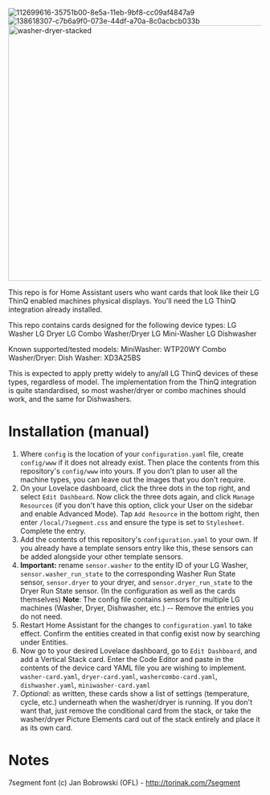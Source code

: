 ![112699616-35751b00-8e5a-11eb-9bf8-cc09af4847a9](https://user-images.githubusercontent.com/2007088/219449339-a4ee4d38-c8d2-45b9-96c0-0c4ad1325cb0.PNG)
![138618307-c7b6a9f0-073e-44df-a70a-8c0acbcb033b](https://user-images.githubusercontent.com/2007088/219449465-211f7ba4-1b8d-4262-8b84-d91e2aa4fd36.png)
<img width="508" alt="washer-dryer-stacked" src="https://github.com/sfgabe/lg-washer-dryer-card/assets/36393392/5393c434-eed1-455e-91ff-efb5987e18d1">

This repo is for Home Assistant users who want cards that look like their LG ThinQ enabled machines physical displays. You'll need the LG ThinQ integration already installed.

This repo contains cards designed for the following device types:
LG Washer
LG Dryer
LG Combo Washer/Dryer
LG Mini-Washer
LG Dishwasher

Known supported/tested models:
MiniWasher: WTP20WY
Combo Washer/Dryer: 
Dish Washer: XD3A25BS

This is expected to apply pretty widely to any/all LG ThinQ devices of these types, regardless of model. The implementation from the ThinQ integration is quite standardised, so most washer/dryer or combo machines should work, and the same for Dishwashers. 

# Installation (manual)
1. Where `config` is the location of your `configuration.yaml` file, create `config/www` if it does not already exist. Then place the contents from this repository's `config/www` into yours.
If you don't plan to user all the machine types, you can leave out the images that you don't require.
2. On your Lovelace dashboard, click the three dots in the top right, and select `Edit Dashboard`. Now click the three dots again, and click `Manage Resources` (if you don't have this option, click your User on the sidebar and enable Advanced Mode). Tap `Add Resource` in the bottom right, then enter `/local/7segment.css` and ensure the type is set to `Stylesheet`. Complete the entry.
3. Add the contents of this repository's `configuration.yaml` to your own. If you already have a template sensors entry like this, these sensors can be added alongside your other template sensors.
4. **Important:** rename `sensor.washer` to the entity ID of your LG Washer, `sensor.washer_run_state` to the corresponding Washer Run State sensor, `sensor.dryer` to your dryer, and `sensor.dryer_run_state` to the Dryer Run State sensor. (In the configuration as well as the cards themselves)
**Note**: The config file contains sensors for multiple LG machines (Washer, Dryer, Dishwasher, etc.) -- Remove the entries you do not need.
5. Restart Home Assistant for the changes to `configuration.yaml` to take effect. Confirm the entities created in that config exist now by searching under Entities. 
5. Now go to your desired Lovelace dashboard, go to `Edit Dashboard`, and add a Vertical Stack card. Enter the Code Editor and paste in the contents of the device card YAML file you are wishing to implement.
`washer-card.yaml`, `dryer-card.yaml`, `washercombo-card.yaml`, `dishwasher.yaml`, `miniwasher-card.yaml`
6. _Optional:_ as written, these cards show a list of settings (temperature, cycle, etc.) underneath when the washer/dryer is running. If you don't want that, just remove the conditional card from the stack, or take the washer/dryer Picture Elements card out of the stack entirely and place it as its own card.

# Notes
7segment font (c) Jan Bobrowski (OFL) - http://torinak.com/7segment

